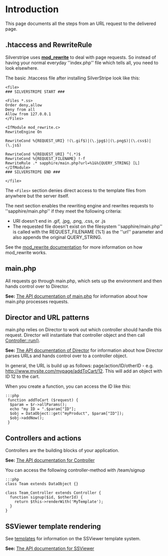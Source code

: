 # Introduction

This page documents all the steps from an URL request to the delivered page. 





## .htaccess and RewriteRule

Silverstripe uses **[mod_rewrite](http://httpd.apache.org/docs/2.0/mod/mod_rewrite.html)** to deal with page requests.
So instead of having your normal everyday ''index.php'' file which tells all, you need to look elsewhere. 

The basic .htaccess file after installing SilverStripe look like this:

	<file>
	### SILVERSTRIPE START ###

	<Files *.ss>
	Order deny,allow
	Deny from all
	Allow from 127.0.0.1
	</Files>

	<IfModule mod_rewrite.c>
	RewriteEngine On

	RewriteCond %{REQUEST_URI} !(\.gif$)|(\.jpg$)|(\.png$)|(\.css$)|(\.js$)

	RewriteCond %{REQUEST_URI} ^(.*)$
	RewriteCond %{REQUEST_FILENAME} !-f
	RewriteRule .* sapphire/main.php?url=%1&%{QUERY_STRING} [L]
	</IfModule>
	### SILVERSTRIPE END ###

	</file>
	
The `<Files>` section denies direct access to the template files from anywhere but the server itself.

The next section enables the rewriting engine and rewrites requests to ''sapphire/main.php'' if they meet the following
criteria:

*  URI doesn't end in .gif, .jpg, .png, .css, or .js
*  The requested file doesn't exist on the filesystem
''sapphire/main.php'' is called with the REQUEST_FILENAME (%1) as the ''url'' parameter and also appends the original
QUERY_STRING.

See the [mod_rewrite documentation](http://httpd.apache.org/docs/2.0/mod/mod_rewrite.html) for more information on how
mod_rewrite works.


## main.php

All requests go through main.php, which sets up the environment and then hands control over to Director. 

**See:** [The API documentation of main.php](http://api.silverstripe.org/trunk/sapphire/core/_sapphire---main.php.html)
for information about how main.php processes requests.
## Director and URL patterns

main.php relies on Director to work out which controller should handle this request.  Director will instantiate that
controller object and then call
[Controller::run()](http://api.silverstripe.org/trunk/sapphire/control/Controller.html#run).

**See:** [The API documentation of Director](http://api.silverstripe.org/trunk/sapphire/control/Director.html) for
information about how Director parses URLs and hands control over to a controller object.

In general, the URL is build up as follows: page/action/ID/otherID - e.g. http://www.mysite.com/mypage/addToCart/12. 
This will add an object with ID 12 to the cart.

When you create a function, you can access the ID like this:

	:::php
	 function addToCart ($request) {
	  $param = $r->allParams();
	  echo "my ID = ".$param["ID"];
	  $obj = DataObject::get("myProduct", $param["ID"]);
	  $obj->addNow();
	 }




## Controllers and actions

Controllers are the building blocks of your application.

**See:** [The API documentation for Controller](http://api.silverstripe.org/trunk/sapphire/control/Controller.html)

You can access the following controller-method with /team/signup

	:::php
	class Team extends DataObject {}
	
	class Team_Controller extends Controller {
	  function signup($id, $otherId) {
	    return $this->renderWith('MyTemplate');
	  }
	}


## SSViewer template rendering

See [templates](templates) for information on the SSViewer template system.

**See:** [The API documentation for SSViewer](http://api.silverstripe.org/trunk/sapphire/view/SSViewer.html)
